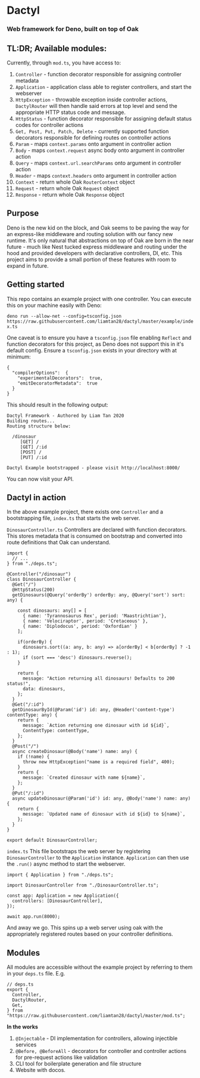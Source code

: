 # Dactyl

### Web framework for Deno, built on top of Oak

## TL:DR; Available modules:

Currently, through `mod.ts`, you have access to:

1. `Controller` - function decorator responsible for assigning controller metadata
2. `Application` - application class able to register controllers, and start the webserver
3. `HttpException` - throwable exception inside controller actions, `DactylRouter` will then handle said errors at top level and send the appropriate HTTP status code and message.
4. `HttpStatus` - function decorator responsible for assigning default status codes for controller actions
5. `Get, Post, Put, Patch, Delete` - currently supported function decorators responsible for defining routes on controller actions
6. `Param` - maps `context.params` onto argument in controller action
7. `Body` - maps `context.request` async body onto argument in controller action
8. `Query` - maps `context.url.searchParams` onto argument in controller action
9. `Header` - maps `context.headers` onto argument in controller action
10. `Context` - return whole Oak `RouterContext` object
11. `Request` - return whole Oak `Request` object
12. `Response` - return whole Oak `Response` object

## Purpose

Deno is the new kid on the block, and Oak seems to be paving the way for an express-like middleware and routing solution with our fancy new runtime. It's only natural that abstractions on top of Oak are born in the near future - much like Nest tucked express middleware and routing under the hood and provided developers with declarative controllers, DI, etc. This project aims to provide a small portion of these features with room to expand in future.

## Getting started

This repo contains an example project with one controller. You can execute this on your machine easily with Deno:

`deno run --allow-net --config=tsconfig.json https://raw.githubusercontent.com/liamtan28/dactyl/master/example/index.ts`

One caveat is to ensure you have a `tsconfig.json` file enabling `Reflect` and function decorators for this project, as Deno does not support this in it's default config. Ensure a `tsconfig.json` exists in your directory with at minimum:

```
{
  "compilerOptions":  {
	"experimentalDecorators":  true,
	"emitDecoratorMetadata":  true
  }
}
```

This should result in the following output:

```
Dactyl Framework - Authored by Liam Tan 2020
Building routes...
Routing structure below:

  /dinosaur
     [GET] /
     [GET] /:id
     [POST] /
     [PUT] /:id

Dactyl Example bootstrapped - please visit http://localhost:8000/
```

You can now visit your API.

## Dactyl in action

In the above example project, there exists one `Controller` and a bootstrapping file, `index.ts` that starts the web server.

`DinosaurController.ts`
Controllers are declared with function decorators. This stores metadata that is consumed on bootstrap and converted into route definitions that Oak can understand.

```
import {
  // ...
} from "./deps.ts";

@Controller("/dinosaur")
class DinosaurController {
  @Get("/")
  @HttpStatus(200)
  getDinosaurs(@Query('orderBy') orderBy: any, @Query('sort') sort: any) {

    const dinosaurs: any[] = [
      { name: 'Tyrannosaurus Rex', period: 'Maastrichtian'},
      { name: 'Velociraptor', period: 'Cretaceous' },
      { name: 'Diplodocus', period: 'Oxfordian' }
    ];

    if(orderBy) {
      dinosaurs.sort((a: any, b: any) => a[orderBy] < b[orderBy] ? -1 : 1);
      if (sort === 'desc') dinosaurs.reverse();
    }

    return {
      message: "Action returning all dinosaurs! Defaults to 200 status!",
      data: dinosaurs,
    };
  }
  @Get("/:id")
  getDinosaurById(@Param('id') id: any, @Header('content-type') contentType: any) {
    return {
      message: `Action returning one dinosaur with id ${id}`,
      ContentType: contentType,
    };
  }
  @Post("/")
  async createDinosaur(@Body('name') name: any) {
    if (!name) {
      throw new HttpException("name is a required field", 400);
    }
    return {
      message: `Created dinosaur with name ${name}`,
    };
  }
  @Put("/:id")
  async updateDinosaur(@Param('id') id: any, @Body('name') name: any) {
    return {
      message: `Updated name of dinosaur with id ${id} to ${name}`,
    };
  }
}

export default DinosaurController;
```

`index.ts`
This file bootstraps the web server by registering `DinosaurController` to the `Application` instance. `Application` can then use the `.run()` async method to start the webserver.

```
import { Application } from "./deps.ts";

import DinosaurController from "./DinosaurController.ts";

const app: Application = new Application({
  controllers: [DinosaurController],
});

await app.run(8000);

```

And away we go. This spins up a web server using oak with the appropriately registered routes based on your controller definitions.

## Modules

All modules are accessible without the example project by referring to them in your `deps.ts` file.
E.g.

```
// deps.ts
export {
  Controller,
  DactylRouter,
  Get,
} from "https://raw.githubusercontent.com/liamtan28/dactyl/master/mod.ts";
```

**In the works**

1. `@Injectable` - DI implementation for controllers, allowing injectible services
2. `@Before, @BeforeAll` - decorators for controller and controller actions for pre-request actions like validation
3. CLI tool for boilerplate generation and file structure
4. Website with docos.

